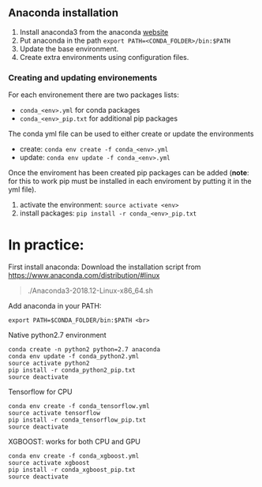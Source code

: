 ## Anaconda installation

1. Install anaconda3 from the anaconda [website](https://www.anaconda.com/download/#linux)
1. Put anaconda in the path `export PATH=<CONDA_FOLDER>/bin:$PATH`
1. Update the base environment.
1. Create extra environments using configuration files. 

### Creating and updating environements

For each environement there are two packages lists:
- `conda_<env>.yml` for conda packages
- `conda_<env>_pip.txt` for additional pip packages

The conda yml file can be used to either create or update the environments

- create: `conda env create -f conda_<env>.yml`
- update: `conda env update -f conda_<env>.yml`

Once the enviroment has been created pip packages can be added (**note**: for this to work pip must be installed in each enviroment by putting it in the yml file).

1. activate the environment: `source activate <env>`
1. install packages: `pip install -r conda_<env>_pip.txt`


# In practice:

First install anaconda:
Download the installation script from https://www.anaconda.com/distribution/#linux
> ./Anaconda3-2018.12-Linux-x86_64.sh

Add anaconda in your PATH:
```
export PATH=$CONDA_FOLDER/bin:$PATH <br>
```

Native python2.7 environment
```
conda create -n python2 python=2.7 anaconda
conda env update -f conda_python2.yml
source activate python2
pip install -r conda_python2_pip.txt
source deactivate
```

Tensorflow for CPU
```
conda env create -f conda_tensorflow.yml
source activate tensorflow
pip install -r conda_tensorflow_pip.txt
source deactivate
```

XGBOOST: works for both CPU and GPU
```
conda env create -f conda_xgboost.yml
source activate xgboost
pip install -r conda_xgboost_pip.txt
source deactivate
```
